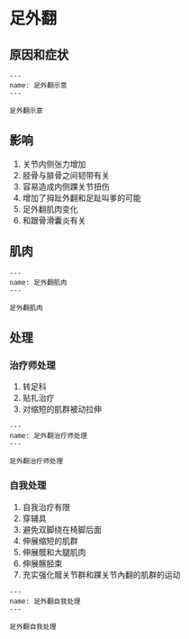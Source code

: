 # 足外翻

## 原因和症状

```{figure} /_static/img/2022-02-02-21-21-32.png
---
name: 足外翻示意
---

足外翻示意
```

## 影响

1. 关节内侧张力增加
2. 胫骨与腓骨之间韧带有关
3. 容易造成内侧踝关节扭伤
4. 增加了拇趾外翻和足趾叫爹的可能
5. 足外翻肌肉变化
6. 和跟骨滑囊炎有关

## 肌肉

```{figure} /_static/img/2022-02-02-21-23-38.png
---
name: 足外翻肌肉
---

足外翻肌肉
```

## 处理

### 治疗师处理

1. 转足科
2. 贴扎治疗
3. 对缩短的肌群被动拉伸

```{figure} /_static/img/2022-02-02-21-24-28.png
---
name: 足外翻治疗师处理
---

足外翻治疗师处理
```

### 自我处理

1. 自我治疗有限
2. 穿辅具
3. 避免双脚绕在椅脚后面
4. 伸展缩短的肌群
5. 伸展髋和大腿肌肉
6. 伸展髂胫束
7. 充实强化髋关节群和踝关节內翻的肌群的运动

```{figure} /_static/img/2022-02-02-21-26-19.png
---
name: 足外翻自我处理
---

足外翻自我处理
```
